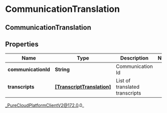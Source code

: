 # CommunicationTranslation

## CommunicationTranslation

## Properties

|Name | Type | Description | Notes|
|------------ | ------------- | ------------- | -------------|
| **communicationId** | **String** | Communication Id | |
| **transcripts** | [**[TranscriptTranslation]**]([TranscriptTranslation]) | List of translated transcripts | |



_PureCloudPlatformClientV2@172.0.0_
